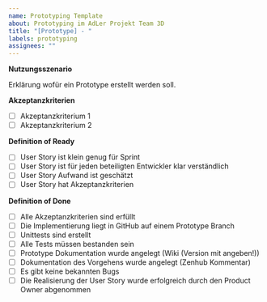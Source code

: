 ```yaml
---
name: Prototyping Template
about: Prototyping im AdLer Projekt Team 3D
title: "[Prototype] - "
labels: prototyping
assignees: ""
---
```


**Nutzungsszenario**

Erklärung wofür ein Prototype erstellt werden soll.

**Akzeptanzkriterien**

- [ ] Akzeptanzkriterium 1
- [ ] Akzeptanzkriterium 2

**Definition of Ready**

- [ ] User Story ist klein genug für Sprint
- [ ] User Story ist für jeden beteiligten Entwickler klar verständlich
- [ ] User Story Aufwand ist geschätzt
- [ ] User Story hat Akzeptanzkriterien

**Definition of Done**

- [ ] Alle Akzeptanzkriterien sind erfüllt
- [ ] Die Implementierung liegt in GitHub auf einem Prototype Branch
- [ ] Unittests sind erstellt
- [ ] Alle Tests müssen bestanden sein
- [ ] Prototype Dokumentation wurde angelegt (Wiki (Version mit angeben!))
- [ ] Dokumentation des Vorgehens wurde angelegt (Zenhub Kommentar)
- [ ] Es gibt keine bekannten Bugs
- [ ] Die Realisierung der User Story wurde erfolgreich durch den Product Owner abgenommen
